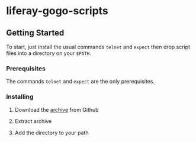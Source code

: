# liferay-gogo-scripts

## Getting Started

To start, just install the usual commands `telnet` and `expect` then drop script files into a directory on your `$PATH`. 

### Prerequisites

The commands `telnet` and `expect` are the only prerequisites.

### Installing

1. Download the [archive](https://github.com/slemarchand/liferay-gogo-scripts/archive/master.zip) from Github

2. Extract archive

3. Add the directory to your path
